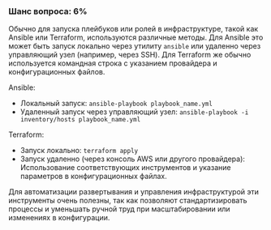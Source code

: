 ### Шанс вопроса: 6%

Обычно для запуска плейбуков или ролей в инфраструктуре, такой как Ansible или Terraform, используются различные методы. Для Ansible это может быть запуск локально через утилиту `ansible` или удаленно через управляющий узел (например, через SSH). Для Terraform же обычно используется командная строка с указанием провайдера и конфигурационных файлов.

Ansible:
- Локальный запуск: `ansible-playbook playbook_name.yml`
- Удаленный запуск через управляющий узел: `ansible-playbook -i inventory/hosts playbook_name.yml`

Terraform:
- Запуск локально: `terraform apply`
- Запуск удаленно (через консоль AWS или другого провайдера): Использование соответствующих инструментов и указание параметров в конфигурационных файлах.

Для автоматизации развертывания и управления инфраструктурой эти инструменты очень полезны, так как позволяют стандартизировать процессы и уменьшать ручной труд при масштабировании или изменениях в конфигурации.